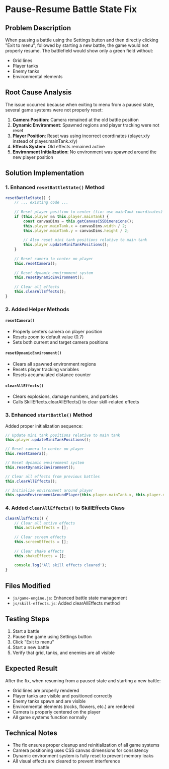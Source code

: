 # Pause-Resume Battle State Fix

## Problem Description
When pausing a battle using the Settings button and then directly clicking "Exit to menu", followed by starting a new battle, the game would not properly resume. The battlefield would show only a green field without:
- Grid lines
- Player tanks
- Enemy tanks
- Environmental elements

## Root Cause Analysis
The issue occurred because when exiting to menu from a paused state, several game systems were not properly reset:

1. **Camera Position**: Camera remained at the old battle position
2. **Dynamic Environment**: Spawned regions and player tracking were not reset
3. **Player Position**: Reset was using incorrect coordinates (player.x/y instead of player.mainTank.x/y)
4. **Effects System**: Old effects remained active
5. **Environment Initialization**: No environment was spawned around the new player position

## Solution Implementation

### 1. Enhanced `resetBattleState()` Method
```javascript
resetBattleState() {
    // ... existing code ...
    
    // Reset player position to center (fix: use mainTank coordinates)
    if (this.player && this.player.mainTank) {
        const canvasDims = this.getCanvasCSSDimensions();
        this.player.mainTank.x = canvasDims.width / 2;
        this.player.mainTank.y = canvasDims.height / 2;
        
        // Also reset mini tank positions relative to main tank
        this.player.updateMiniTankPositions();
    }
    
    // Reset camera to center on player
    this.resetCamera();
    
    // Reset dynamic environment system
    this.resetDynamicEnvironment();
    
    // Clear all effects
    this.clearAllEffects();
}
```

### 2. Added Helper Methods

#### `resetCamera()`
- Properly centers camera on player position
- Resets zoom to default value (0.7)
- Sets both current and target camera positions

#### `resetDynamicEnvironment()`
- Clears all spawned environment regions
- Resets player tracking variables
- Resets accumulated distance counter

#### `clearAllEffects()`
- Clears explosions, damage numbers, and particles
- Calls SkillEffects.clearAllEffects() to clear skill-related effects

### 3. Enhanced `startBattle()` Method
Added proper initialization sequence:
```javascript
// Update mini tank positions relative to main tank
this.player.updateMiniTankPositions();

// Reset camera to center on player
this.resetCamera();

// Reset dynamic environment system
this.resetDynamicEnvironment();

// Clear all effects from previous battles
this.clearAllEffects();

// Initialize environment around player
this.spawnEnvironmentAroundPlayer(this.player.mainTank.x, this.player.mainTank.y);
```

### 4. Added `clearAllEffects()` to SkillEffects Class
```javascript
clearAllEffects() {
    // Clear all active effects
    this.activeEffects = [];
    
    // Clear screen effects
    this.screenEffects = [];
    
    // Clear shake effects
    this.shakeEffects = [];
    
    console.log('All skill effects cleared');
}
```

## Files Modified
- `js/game-engine.js`: Enhanced battle state management
- `js/skill-effects.js`: Added clearAllEffects method

## Testing Steps
1. Start a battle
2. Pause the game using Settings button
3. Click "Exit to menu"
4. Start a new battle
5. Verify that grid, tanks, and enemies are all visible

## Expected Result
After the fix, when resuming from a paused state and starting a new battle:
- Grid lines are properly rendered
- Player tanks are visible and positioned correctly
- Enemy tanks spawn and are visible
- Environmental elements (rocks, flowers, etc.) are rendered
- Camera is properly centered on the player
- All game systems function normally

## Technical Notes
- The fix ensures proper cleanup and reinitialization of all game systems
- Camera positioning uses CSS canvas dimensions for consistency
- Dynamic environment system is fully reset to prevent memory leaks
- All visual effects are cleared to prevent interference